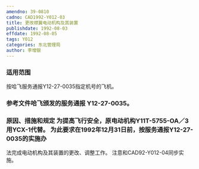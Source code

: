 ```yaml
---
amendno: 39-0810
cadno: CAD1992-Y012-03
title: 更改襟翼电动机构及其装置
publishdate: 1992-08-03
effdate: 1992-08-05
tags: Y012
categories: 东北管理局
author: 李增银
---
```


### 适用范围 
按哈飞服务通报Y12-27-0035指定机号的飞机。

### 参考文件哈飞颁发的服务通报 Y12-27-0035。

### 原因、措施和规定     为提高飞行安全，原电动机构Y11T-5755-OA／3用YCX-1代替。    为此要求在1992年12月31日前，按服务通报Y12-27-0035的实施办
法完成电动机构及其装置的更改、调整工作。     注意和CAD92-Y012-04同步实施。
